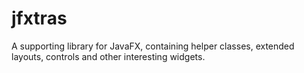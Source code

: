 jfxtras
=======

A supporting library for JavaFX, containing helper classes, extended layouts, controls and other interesting widgets.
